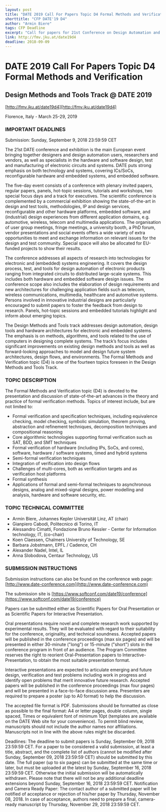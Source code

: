 ```yaml
---
layout: post
title: "DATE 2019 Call For Papers Topic D4 Formal Methods and Verification"
shorttitle: "CFP DATE'19 D4"
author: "Armin Biere"
tags: CFP Deadline
excerpt: "Call for papers for 21st Conference on Design Automation and Test in Europe Topic D4 Formal Methods and Verification."
link: http://fmv.jku.at/date19d4
deadline: 2018-09-09
---
```


# DATE 2019 Call For Papers Topic D4 Formal Methods and Verification

## Design Methods and Tools Track @ DATE 2019

[http://fmv.jku.at/date19d4](http://fmv.jku.at/date19d4)

Florence, Italy - March 25-29, 2019

### IMPORTANT DEADLINES

Submission: Sunday, September 9, 2018 23:59:59 CET

The 21st DATE conference and exhibition is the main European event bringing together designers and design automation users, researchers and vendors, as well as specialists in the hardware and software design, test and manufacturing of electronic circuits and systems.  DATE puts strong emphasis on both technology and systems, covering ICs/SoCs, reconfigurable hardware and embedded systems, and embedded software.

The five-day event consists of a conference with plenary invited papers, regular papers, panels, hot-topic sessions, tutorials and workshops, two special focus days and a track for executives. The scientific conference is complemented by a commercial exhibition showing the state-of-the-art in design and test tools, methodologies, IP and design services, reconfigurable and other hardware platforms, embedded software, and (industrial) design experiences from different application domains, e.g. automotive, wireless, telecom and multimedia applications. The organisation of user group meetings, fringe meetings, a university booth, a PhD forum, vendor presentations and social events offers a wide variety of extra opportunities to meet and exchange information on relevant issues for the design and test community. Special space will also be allocated for EU-funded projects to show their results.

The conference addresses all aspects of research into technologies for electronic and (embedded) systems engineering.  It covers the design process, test, and tools for design automation of electronic products ranging from integrated circuits to distributed large-scale systems.  This includes both hardware and embedded software design issues. The conference scope also includes the elaboration of design requirements and new architectures for challenging application fields such as telecom, wireless communications, multimedia, healthcare and automotive systems.  Persons involved in innovative industrial designs are particularly encouraged to submit papers to foster the feedback from design to research.  Panels, hot-topic sessions and embedded tutorials highlight and inform about emerging topics.

The Design Methods and Tools track addresses design automation, design tools and hardware architectures for electronic and embedded systems.  The emphasis is on methods, algorithms, and tools related to the use of computers in designing complete systems.  The track’s focus includes significant improvements on existing design methods and tools as well as forward-looking approaches to model and design future system architectures, design flows, and environments.  The Formal Methods and Verification topic (D4) is one of the fourteen topics foreseen in the Design Methods and Tools Track.

### TOPIC DESCRIPTION

The Formal Methods and Verification topic (D4) is devoted to the presentation and discussion of state-of-the-art advances in the theory and practice of formal verification methods. Topics of interest include, but are not limited to:

- Formal verification and specification techniques, including equivalence checking, model checking, symbolic simulation, theorem proving, abstraction and refinement techniques, decomposition techniques and compositional reasoning
- Core algorithmic technologies supporting formal verification such as SAT, BDD, and SMT techniques
- Formal verification of hardware (including IPs, SoCs, and cores), software, hardware / software systems, timed and hybrid systems
- Semi-formal verification techniques 
- Integration of verification into design flows
- Challenges of multi-cores, both as verification targets and as verification host platforms
- Formal synthesis
- Applications of formal and semi-formal techniques to asynchronous designs, analog and mixed-signal designs, power modelling and analysis, hardware and software security, etc.

### TOPIC TECHNICAL COMMITTEE

- Armin Biere, Johannes Kepler Universit&auml;t Linz, AT (chair)
- Gianpiero Cabodi, Politecnico di Torino, IT
- Alessandro Cimatti, Fondazione Bruno Kessler - Center for Information technology, IT,  (co-chair)
- Koen Claessen, Chalmers University of Technology, SE
- Barbara Jobstmann, EPFL / Cadence, CH
- Alexander Nadel, Intel, IL
- Anna Slobodova, Centaur Technology, US

### SUBMISSION INSTRUCTIONS

Submission instructions can also be found on the conference web page: [http://www.date-conference.com](http://www.date-conference.com)

The submission site is [https://www.softconf.com/date19/conference](https://www.softconf.com/date19/conference)

Papers can be submitted either as Scientific Papers for Oral Presentation or as Scientific Papers for Interactive Presentation.

Oral presentations require novel and complete research work supported by experimental results.  They will be evaluated with regard to their suitability for the conference, originality, and technical soundness.  Accepted papers will be published in the conference proceedings (max six pages) and will be presented in either 30-minute ("long") or 15-minute ("short") slots in the conference program in front of an audience.  The Program Committee reserves the right to reorient Oral-Presentation papers to Interactive-Presentation, to obtain the most suitable presentation format.

Interactive presentations are expected to articulate emerging and future design, verification and test problems including work in progress and identify open problems that merit innovative future research.  Accepted papers will be published in the conference proceedings (max four pages) and will be presented in a face-to-face discussion area.  Presenters are required to prepare a poster (up to A0 format) to help the discussion.

The accepted file format is PDF.  Submissions should be formatted as close as possible to the final format: A4 or letter pages, double column, single spaced, Times or equivalent font of minimum 10pt (templates are available on the DATE Web site for your convenience).  To permit blind review, manuscripts should not include the author names nor affiliations.  Manuscripts not in line with the above rules might be discarded.

Deadlines: The deadline to submit papers is Sunday, September 09, 2018 23:59:59 CET. For a paper to be considered a valid submission, at least a title, abstract, and the complete list of authors (cannot be modified after Sunday, September 09, 2018 23:59:59 CET) should be submitted by this date.  The full paper (up to six pages) can be submitted at the same time or later, but must be uploaded at the latest by Sunday, September 16, 2018 23:59:59 CET. Otherwise the initial submission will be automatically withdrawn. Please note that there will not be any additional deadline extensions beyond Sunday, September 16, 2018 23:59:59 CET.  Notification and Camera Ready Paper: The contact author of a submitted paper will be notified of acceptance or rejection of his/her paper by Thursday, November 08, 2018. In case of acceptance, authors need to prepare a final, camera-ready manuscript by Thursday, November 29, 2018 23:59:59 CET.
